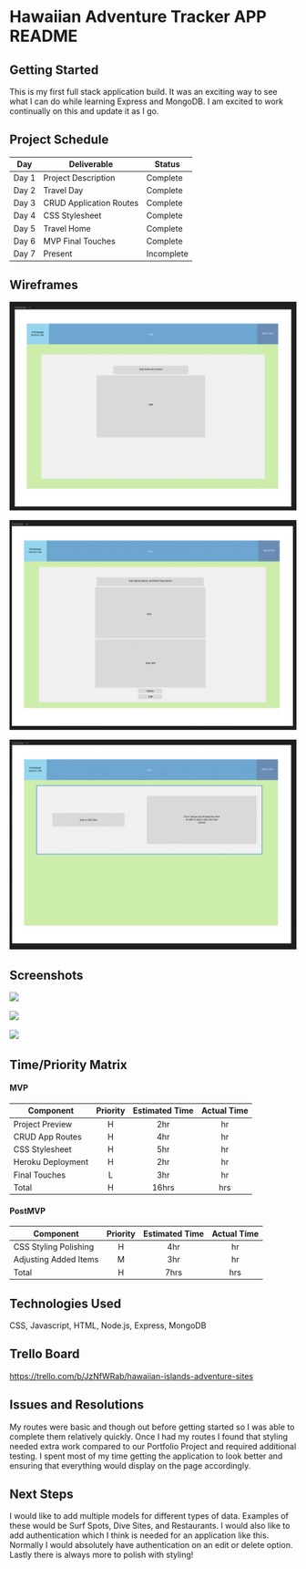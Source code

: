 # Hawaiian Adventure Tracker APP README 

## Getting Started

This is my first full stack application build. It was an exciting way to see what I can do while learning Express and MongoDB. I am excited to work continually on this and update it as I go.

## Project Schedule

|  Day | Deliverable | Status
|---|---| ---|
|Day 1| Project Description | Complete
|Day 2| Travel Day | Complete
|Day 3| CRUD Application Routes | Complete
|Day 4| CSS Stylesheet | Complete
|Day 5| Travel Home | Complete
|Day 6| MVP Final Touches | Complete
|Day 7| Present | Incomplete

## Wireframes

![](public/img/FinalIndex.png)

![](public/img/FinalShow.png)

![](public/img/FinalForms.png)

## Screenshots

![](public/img/HomePage.png)

![](public/img/ShowPage.png)

![](public/img/AddForm.png)

## Time/Priority Matrix 

#### MVP
| Component | Priority | Estimated Time | Actual Time |
| --- | :---: |  :---: | :---: | 
| Project Preview | H | 2hr | hr |
| CRUD App Routes | H | 4hr | hr |   
| CSS Stylesheet | H | 5hr | hr| 
| Heroku Deployment | H | 2hr | hr |
| Final Touches | L | 3hr |  hr |
| Total | H | 16hrs| hrs |


#### PostMVP
| Component | Priority | Estimated Time | Actual Time |
| --- | :---: |  :---: | :---: | 
| CSS Styling Polishing | H | 4hr | hr |
| Adjusting Added Items | M | 3hr | hr |
| Total | H | 7hrs| hrs |

## Technologies Used

CSS, Javascript, HTML, Node.js, Express, MongoDB

## Trello Board

https://trello.com/b/JzNfWRab/hawaiian-islands-adventure-sites

## Issues and Resolutions

My routes were basic and though out before getting started so I was able to complete them relatively quickly. Once I had my routes I found that styling needed extra work compared to our Portfolio Project and required additional testing. I spent most of my time getting the application to look better and ensuring that everything would display on the page accordingly.

## Next Steps

I would like to add multiple models for different types of data. Examples of these would be Surf Spots, Dive Sites, and Restaurants.
I would also like to add authentication which I think is needed for an application like this. Normally I would absolutely have authentication on an edit or delete option. Lastly there is always more to polish with styling!